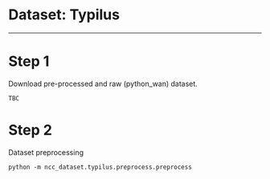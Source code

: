 # Dataset: Typilus

<hr>

# Step 1
Download pre-processed and raw (python_wan) dataset.
```shell
TBC
```

# Step 2
Dataset preprocessing
```shell
python -m ncc_dataset.typilus.preprocess.preprocess
```
